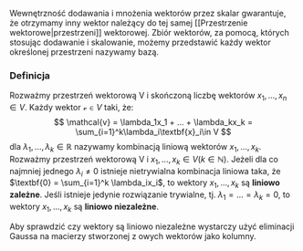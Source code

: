 Wewnętrzność dodawania i mnożenia wektorów przez skalar gwarantuje, że otrzymamy inny wektor należący do tej samej [[Przestrzenie wektorowe|przestrzeni]] wektorowej. Zbiór wektorów, za pomocą, których stosując dodawanie i skalowanie, możemy przedstawić każdy wektor określonej przestrzeni nazywamy bazą.

### Definicja 
Rozważmy przestrzeń wektorową V i skończoną liczbę wektorów $x_1,...,x_n \in V$. Każdy wektor $\mathcal{v} \in V$ taki, że:
$$
\mathcal{v} = \lambda_1x_1 + ... + \lambda_kx_k = \sum_{i=1}^k\lambda_i\textbf{x}_i\in V
$$
dla $\lambda_1, ... , \lambda_k \in \mathbb{R}$ nazywamy kombinacją liniową wektorów $x_1,...,x_k$.
Rozważmy przestrzeń wektorową V i $x_1,...,x_k \in V(k\in\mathbb{N})$. Jeżeli dla co najmniej jednego $\lambda_i \neq 0$ istnieje nietrywialna kombinacja liniowa taka, że $\textbf{0} = \sum_{i=1}^k \lambda_ix_i$, to wektory $x_1,...,x_k$ są $\textbf{liniowo zależne}$. Jeśli istnieje jedynie rozwiązanie trywialne, tj. $\lambda_1 = ... = \lambda_k = 0$, to wektory $x_1,...,x_k$ są $\textbf{liniowo niezależne}$. 

Aby sprawdzić czy wektory są liniowo niezależne wystarczy użyć eliminacji Gaussa na macierzy stworzonej z owych wektorów jako kolumny. 